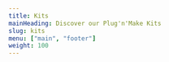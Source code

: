 ```yaml
---
title: Kits
mainHeading: Discover our Plug'n'Make Kits
slug: kits
menu: ["main", "footer"]
weight: 100
---
```

